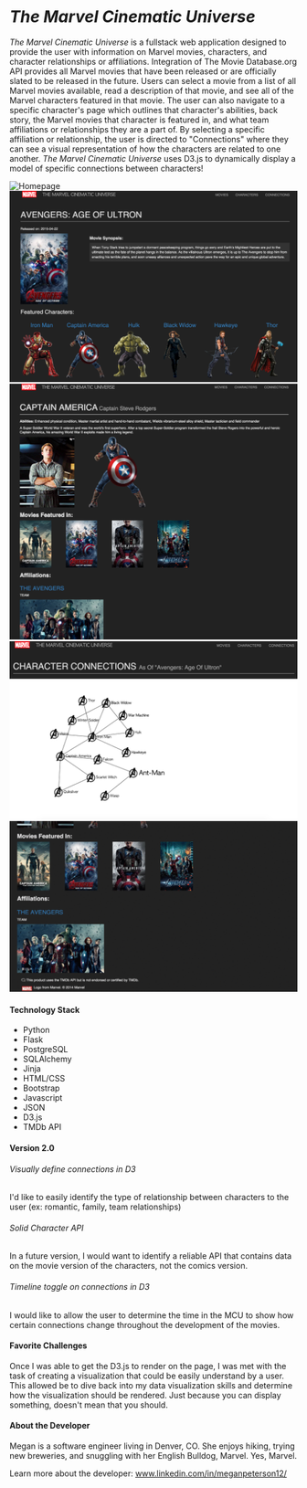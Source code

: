 *The Marvel Cinematic Universe*
===========

*The Marvel Cinematic Universe* is a fullstack web application designed to provide the user with information on Marvel movies, characters, and character relationships or affiliations. Integration of The Movie Database.org API provides all Marvel movies that have been released or are officially slated to be released in the future. Users can select a movie from a list of all Marvel movies available, read a description of that movie, and see all of the Marvel characters featured in that movie. The user can also navigate to a specific character's page which outlines that character's abilities, back story, the Marvel movies that character is featured in, and what team affiliations or relationships they are a part of. By selecting a specific affiliation or relationship, the user is directed to "Connections" where they can see a visual representation of how the characters are related to one another. *The Marvel Cinematic Universe* uses D3.js to dynamically display a model of specific connections between characters! 

![Homepage](https://raw.githubusercontent.com/mlpeters12/project-mcu/master/static/readme/homepage.png)
![Movie Details](https://raw.githubusercontent.com/mlpeters12/project-mcu/master/static/readme/movie-details.png)
![Character Details](https://raw.githubusercontent.com/mlpeters12/project-mcu/master/static/readme/character-details.png)
![Connections](https://raw.githubusercontent.com/mlpeters12/project-mcu/master/static/readme/connections.png)
![Demo](https://raw.githubusercontent.com/mlpeters12/project-mcu/master/static/readme/demo.gif)

#### Technology Stack
* Python
* Flask
* PostgreSQL
* SQLAlchemy
* Jinja
* HTML/CSS
* Bootstrap
* Javascript
* JSON
* D3.js
* TMDb API

#### Version 2.0

###### Visually define connections in D3
I'd like to easily identify the type of relationship between characters to the user (ex: romantic, family, team relationships)

###### Solid Character API
In a future version, I would want to identify a reliable API that contains data on the movie version of the characters, not the comics version.

###### Timeline toggle on connections in D3
I would like to allow the user to determine the time in the MCU to show how certain connections change throughout the development of the movies. 

#### Favorite Challenges
Once I was able to get the D3.js to render on the page, I was met with the task of creating a visualization that could be easily understand by a user. This allowed be to dive back into my data visualization skills and determine how the visualization should be rendered. Just because you can display something, doesn't mean that you should.

#### About the Developer
Megan is a software engineer living in Denver, CO. She enjoys hiking, trying new breweries, and snuggling with her English Bulldog, Marvel. Yes, Marvel.

Learn more about the developer: www.linkedin.com/in/meganpeterson12/
